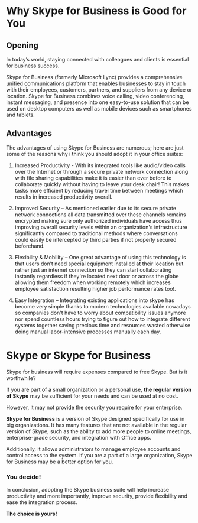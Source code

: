 # Why Skype for Business is Good for You


## Opening

In today’s world, staying connected with colleagues and clients is essential for business success.

Skype for Business (formerly Microsoft Lync) provides a comprehensive unified communications platform that enables businesses to stay in touch with their employees, customers, partners, and suppliers from any device or location. Skype for Business combines voice calling, video conferencing, instant messaging, and presence into one easy-to-use solution that can be used on desktop computers as well as mobile devices such as smartphones and tablets.


## Advantages
The advantages of using Skype for Business are numerous; here are just some of the reasons why i think you should adopt it in your office suites:

1.  Increased Productivity - With its integrated tools like audio/video calls over the Internet or through a secure private network connection along with file sharing capabilities make it is easier than ever before to collaborate quickly without having to leave your desk chair! This makes tasks more efficient by reducing travel time between meetings which results in increased productivity overall.
    

2.  Improved Security – As mentioned earlier due to its secure private network connections all data transmitted over these channels remains encrypted making sure only authorized individuals have access thus improving overall security levels within an organization's infrastructure significantly compared to traditional methods where conversations could easily be intercepted by third parties if not properly secured beforehand.
    
3.  Flexibility & Mobility – One great advantage of using this technology is that users don’t need special equipment installed at their location but rather just an internet connection so they can start collaborating instantly regardless if they're located next door or across the globe allowing them freedom when working remotely which increases employee satisfaction resulting higher job performance rates too!.
    
4.  Easy Integration – Integrating existing applications into skype has become very simple thanks to modern technologies available nowadays so companies don't have to worry about compatibility issues anymore nor spend countless hours trying to figure out how to integrate different systems together saving precious time and resources wasted otherwise doing manual labor-intensive processes manually each day.
    

# Skype or Skype for Business
    
Skype for business will require expenses compared to free Skype. But is it worthwhile?  


If you are part of a small organization or a personal use, **the regular version of Skype** may be sufficient for your needs and can be used at no cost.

However, it may not provide the security you require for your enterprise.


**Skype for Business** is a version of Skype designed specifically for use in big organizations. It has many features that are not available in the regular version of Skype, such as the ability to add more people to online meetings, enterprise-grade security, and integration with Office apps. 

Additionally, it allows administrators to manage employee accounts and control access to the system. If you are a part of a large organization, Skype for Business may be a better option for you.  
      
    
 ### You decide!  
      
In conclusion, adopting the Skype business suite will help increase productivity and more importantly, improve security, provide flexibility and ease the integration process.
    
 **The choice is yours!**